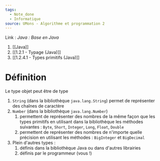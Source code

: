 ```yaml
---
tags:
  - Note_done
  - Informatique
source: UMons - Algorithme et programmation 2
---
```


Link :
_Java : Base en Java_
1. [[Java]]
2. [[1.2.1 - Typage (Java)]]
3. [[1.2.4.1 - Types primitifs (Java)]]

# Définition
Le type objet peut être de type 
1. `String` (dans la bibliothèque `java.lang.String`) permet de représenter des chaînes de caractère
2. `Number` (dans la bibliothèque `java.lang.Number`) 
	1. permettent de représenter des nombres de la même façon que les types primitifs en utilisant dans la bibliothèque les méthodes suivantes : `Byte`, `Short`, `Integer`, `Long`, `Float`, `Double`
	2. permettent de représenter des nombres de n'importe quelle précision en utilisant les méthodes : `BigInteger` et `BigDecimal`
3. Plein d'autres types :
	1. définis dans la bibliothèque Java ou dans d'autres librairies
	2. définis par le programmeur (vous !) 
